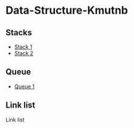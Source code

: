 # Data-Structure-Kmutnb

## Stacks
- [Stack 1](https://github.com/Noppadol35/Data-Structure-Kmutnb/blob/main/Stack.cpp)
- [Stack 2](https://github.com/Noppadol35/Data-Structure-Kmutnb/blob/main/Stack2.cpp)

## Queue
- [Queue 1](https://github.com/Noppadol35/Data-Structure-Kmutnb/blob/main/Queue.cpp)

## Link list
Link list 
